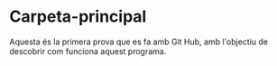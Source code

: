 # Carpeta-principal
Aquesta és la primera prova que es fa amb Git Hub, amb l'objectiu de descobrir com funciona aquest programa.
